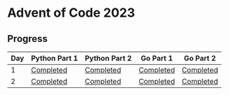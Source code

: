 # Advent of Code 2023

## Progress

| Day | Python Part 1 | Python Part 2 | Go Part 1 | Go Part 2 |
|-----|---------------|---------------|-----------|-----------|
| 1   | [Completed](Day1/Python/day1.py) | [Completed](Day1/Python/day1.py) | [Completed](Day1/Go/solutions/part1.go) | [Completed](Day1/Go/solutions/part2.go) |
| 2   | [Completed](Day2/Python/part1.py) | [Completed](Day2/Python/part2.py) | [Completed](Day2/Go/solutions/part1.go) | [Completed](Day2/Go/solutions/part2.go) |
